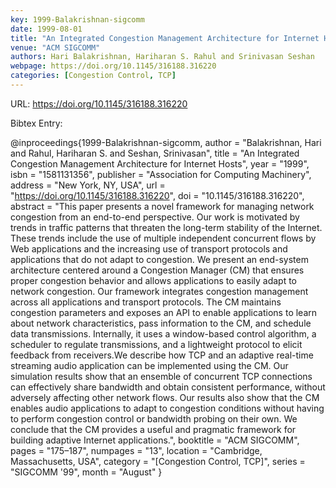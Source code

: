 ```yaml
---
key: 1999-Balakrishnan-sigcomm
date: 1999-08-01
title: "An Integrated Congestion Management Architecture for Internet Hosts"
venue: "ACM SIGCOMM"
authors: Hari Balakrishnan, Hariharan S. Rahul and Srinivasan Seshan
webpage: https://doi.org/10.1145/316188.316220
categories: [Congestion Control, TCP]
---
```


URL: https://doi.org/10.1145/316188.316220

Bibtex Entry:

@inproceedings{1999-Balakrishnan-sigcomm,
    author = "Balakrishnan, Hari and Rahul, Hariharan S. and Seshan, Srinivasan",
    title = "An Integrated Congestion Management Architecture for Internet Hosts",
    year = "1999",
    isbn = "1581131356",
    publisher = "Association for Computing Machinery",
    address = "New York, NY, USA",
    url = "https://doi.org/10.1145/316188.316220",
    doi = "10.1145/316188.316220",
    abstract = "This paper presents a novel framework for managing network congestion from an end-to-end perspective. Our work is motivated by trends in traffic patterns that threaten the long-term stability of the Internet. These trends include the use of multiple independent concurrent flows by Web applications and the increasing use of transport protocols and applications that do not adapt to congestion. We present an end-system architecture centered around a Congestion Manager (CM) that ensures proper congestion behavior and allows applications to easily adapt to network congestion. Our framework integrates congestion management across all applications and transport protocols. The CM maintains congestion parameters and exposes an API to enable applications to learn about network characteristics, pass information to the CM, and schedule data transmissions. Internally, it uses a window-based control algorithm, a scheduler to regulate transmissions, and a lightweight protocol to elicit feedback from receivers.We describe how TCP and an adaptive real-time streaming audio application can be implemented using the CM. Our simulation results show that an ensemble of concurrent TCP connections can effectively share bandwidth and obtain consistent performance, without adversely affecting other network flows. Our results also show that the CM enables audio applications to adapt to congestion conditions without having to perform congestion control or bandwidth probing on their own. We conclude that the CM provides a useful and pragmatic framework for building adaptive Internet applications.",
    booktitle = "ACM SIGCOMM",
    pages = "175–187",
    numpages = "13",
    location = "Cambridge, Massachusetts, USA",
    category = "[Congestion Control, TCP]",
    series = "SIGCOMM '99",
    month = "August"
}

